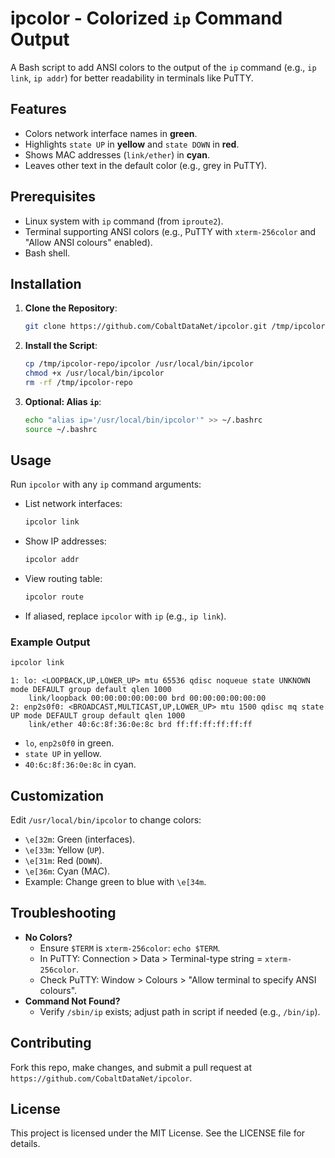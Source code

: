# ipcolor - Colorized `ip` Command Output

A Bash script to add ANSI colors to the output of the `ip` command (e.g., `ip link`, `ip addr`) for better readability in terminals like PuTTY.

## Features
- Colors network interface names in **green**.
- Highlights `state UP` in **yellow** and `state DOWN` in **red**.
- Shows MAC addresses (`link/ether`) in **cyan**.
- Leaves other text in the default color (e.g., grey in PuTTY).

## Prerequisites
- Linux system with `ip` command (from `iproute2`).
- Terminal supporting ANSI colors (e.g., PuTTY with `xterm-256color` and "Allow ANSI colours" enabled).
- Bash shell.

## Installation
1. **Clone the Repository**:
   ```bash
   git clone https://github.com/CobaltDataNet/ipcolor.git /tmp/ipcolor-repo
   ```
2. **Install the Script**:
   ```bash
   cp /tmp/ipcolor-repo/ipcolor /usr/local/bin/ipcolor
   chmod +x /usr/local/bin/ipcolor
   rm -rf /tmp/ipcolor-repo
   ```
3. **Optional: Alias `ip`**:
   ```bash
   echo "alias ip='/usr/local/bin/ipcolor'" >> ~/.bashrc
   source ~/.bashrc
   ```

## Usage
Run `ipcolor` with any `ip` command arguments:
- List network interfaces:
  ```bash
  ipcolor link
  ```
- Show IP addresses:
  ```bash
  ipcolor addr
  ```
- View routing table:
  ```bash
  ipcolor route
  ```
- If aliased, replace `ipcolor` with `ip` (e.g., `ip link`).

### Example Output
```bash
ipcolor link
```
```
1: lo: <LOOPBACK,UP,LOWER_UP> mtu 65536 qdisc noqueue state UNKNOWN mode DEFAULT group default qlen 1000
    link/loopback 00:00:00:00:00:00 brd 00:00:00:00:00:00
2: enp2s0f0: <BROADCAST,MULTICAST,UP,LOWER_UP> mtu 1500 qdisc mq state UP mode DEFAULT group default qlen 1000
    link/ether 40:6c:8f:36:0e:8c brd ff:ff:ff:ff:ff:ff
```
- `lo`, `enp2s0f0` in green.
- `state UP` in yellow.
- `40:6c:8f:36:0e:8c` in cyan.

## Customization
Edit `/usr/local/bin/ipcolor` to change colors:
- `\e[32m`: Green (interfaces).
- `\e[33m`: Yellow (`UP`).
- `\e[31m`: Red (`DOWN`).
- `\e[36m`: Cyan (MAC).
- Example: Change green to blue with `\e[34m`.

## Troubleshooting
- **No Colors?**
  - Ensure `$TERM` is `xterm-256color`: `echo $TERM`.
  - In PuTTY: Connection > Data > Terminal-type string = `xterm-256color`.
  - Check PuTTY: Window > Colours > "Allow terminal to specify ANSI colours".
- **Command Not Found?**
  - Verify `/sbin/ip` exists; adjust path in script if needed (e.g., `/bin/ip`).

## Contributing
Fork this repo, make changes, and submit a pull request at `https://github.com/CobaltDataNet/ipcolor`.

## License
This project is licensed under the MIT License. See the LICENSE file for details.
